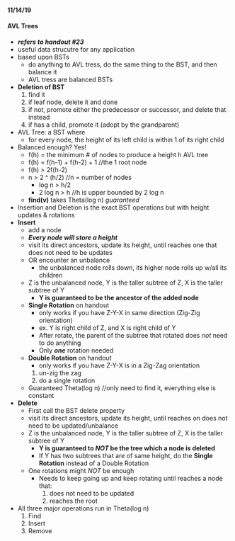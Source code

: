 #### 11/14/19

#### AVL Trees
- **_refers to handout #23_**
- useful data strucutre for any application
- based upon BSTs
	- do anything to AVL tress, do the same thing to the BST, and then balance it
	- AVL tress are balanced BSTs
- **Deletion of BST**
	1. find it
	2. if leaf node, delete it and done
	3. if not, promote either the predecessor or successor, and delete that instead
	4. if has a child, promote it (adopt by the grandparent)
- AVL Tree: a BST where
	- for every node, the height of its left child is within 1 of its right child
- Balanced enough? Yes!
	- f(h) = the minimum # of nodes to produce a height h AVL tree
	- f(h) = f(h-1) + f(h-2) + 1 //the 1 root node
	- f(h) > 2f(h-2)
	- n > 2 ^ (h/2) //n = number of nodes
		- log n > h/2
		- 2 log n > h //h is upper bounded by 2 log n
	- **find(v)** takes Theta(log n) _guaranteed_
- Insertion and Deletion is the exact BST operations but with height updates & rotations
- **Insert**
	- add a node
	- **_Every node will store a height_**
	- visit its direct ancestors, update its height, until reaches one that does not need to be updates
	- OR encounter an unbalance
		- the unbalanced node rolls down, its higher node rolls up w/all its children
	- Z is the unbalanced node, Y is the taller subtree of Z, X is the taller subtree of Y
		- **Y is guaranteed to be the ancestor of the added node**
	- **Single Rotation** on handout
		- only works if you have Z-Y-X in same direction (Zig-Zig orientation)
		- ex. Y is right child of Z, and X is right child of Y
		- After rotate, the parent of the subtree that rotated does _not_ need to do anything
		- Only **_one_** rotation needed
	- **Double Rotation** on handout
		- only works if you have Z-Y-X is in a Zig-Zag orientation
		1. un-zig the zag
		2. do a single rotation
	- Guaranteed Theta(log n) //only need to find it, everything else is constant
- **Delete**
	- First call the BST delete property
	- visit its direct ancestors, update its height, until reaches on does not need to be updated/unbalance
	- Z is the unbalanced node, Y is the taller subtree of Z, X is the taller subtree of Y
		- **Y is guaranteed to _NOT_ be the tree which a node is deleted**
		- If Y has two subtrees that are of same height, do the **Single Rotation** instead of a Double Rotation
	- One rotations might _NOT_ be enough
		- Needs to keep going up and keep rotating until reaches a node that:
			1. does not need to be updated
			2. reaches the root
- All three major operations run in Theta(log n)
	1. Find
	2. Insert
	3. Remove










